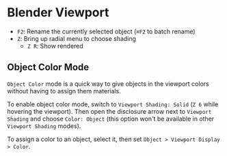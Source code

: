 # Blender Viewport

- `F2`: Rename the currently selected object (`⌘F2` to batch rename)
- `Z`: Bring up radial menu to choose shading
    - `Z R`: Show rendered

## Object Color Mode

`Object Color` mode is a quick way to give objects in the viewport colors without having to assign them materials.

To enable object color mode, switch to `Viewport Shading: Solid` (`Z 6` while hovering the viewport). Then open the disclosure arrow next to `Viewport Shading` and choose `Color: Object` (this option won't be available in other `Viewport Shading` modes).

To assign a color to an object, select it, then set `Object > Viewport Display > Color`.
